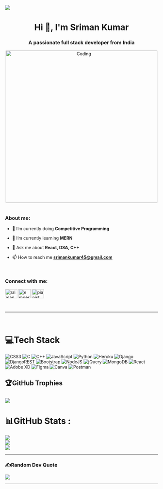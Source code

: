 [![](https://visitcount.itsvg.in/api?id=sriman01&icon=0&color=0)](https://visitcount.itsvg.in)
<br>
---
<h1 align="center">Hi 👋, I'm Sriman Kumar</h1>
<h3 align="center">A passionate full stack developer from India</h3>

<div align="center"><img align="center" alt="Coding" width="500" src="https://cdn.dribbble.com/users/1235346/screenshots/3252385/job.gif"></div>
<br>


<h3 align="left">About me:</h3>

- 🔭 I’m currently doing **Competitive Programming**

- 🌱 I’m currently learning **MERN**

- 💬 Ask me about **React, DSA, C++**

- 📫 How to reach me **srimankumar45@gmail.com**

<br>

<h3 align="left">Connect with me:</h3>
<p align="left">
<a href="https://www.leetcode.com/sriman45" target="blank"><img align="center" src="https://leetcode.com/static/images/LeetCode_logo_rvs.png" alt="sriman45" height="30" width="40" /></a>
<a href="https://www.linkedin.com/in/sriman-kumar-68a23123b/" target="blank"><img align="center" src="https://raw.githubusercontent.com/rahuldkjain/github-profile-readme-generator/master/src/images/icons/Social/linked-in-alt.svg" alt="emperoryp" height="30" width="40" /></a>
 <a href="https://www.instagram.com/_sriman__01/" target="blank"><img align="center" src="https://raw.githubusercontent.com/rahuldkjain/github-profile-readme-generator/master/src/images/icons/Social/instagram.svg" alt="pianist_yp" height="30" width="40" /></a>
</p>
<br>

---

<br>

# 💻Tech Stack
![CSS3](https://img.shields.io/badge/css3-%231572B6.svg?style=for-the-badge&logo=css3&logoColor=white) ![C](https://img.shields.io/badge/c-%2300599C.svg?style=for-the-badge&logo=c&logoColor=white) ![C++](https://img.shields.io/badge/c++-%2300599C.svg?style=for-the-badge&logo=c%2B%2B&logoColor=white) ![JavaScript](https://img.shields.io/badge/javascript-%23323330.svg?style=for-the-badge&logo=javascript&logoColor=%23F7DF1E) ![Python](https://img.shields.io/badge/python-3670A0?style=for-the-badge&logo=python&logoColor=ffdd54) ![Heroku](https://img.shields.io/badge/heroku-%23430098.svg?style=for-the-badge&logo=heroku&logoColor=white) ![Django](https://img.shields.io/badge/django-%23092E20.svg?style=for-the-badge&logo=django&logoColor=white) ![DjangoREST](https://img.shields.io/badge/DJANGO-REST-ff1709?style=for-the-badge&logo=django&logoColor=white&color=ff1709&labelColor=gray) ![Bootstrap](https://img.shields.io/badge/bootstrap-%23563D7C.svg?style=for-the-badge&logo=bootstrap&logoColor=white) ![NodeJS](https://img.shields.io/badge/node.js-6DA55F?style=for-the-badge&logo=node.js&logoColor=white) ![jQuery](https://img.shields.io/badge/jquery-%230769AD.svg?style=for-the-badge&logo=jquery&logoColor=white) ![MongoDB](https://img.shields.io/badge/MongoDB-%234ea94b.svg?style=for-the-badge&logo=mongodb&logoColor=white) ![React](https://img.shields.io/badge/react-%2320232a.svg?style=for-the-badge&logo=react&logoColor=%2361DAFB) ![Adobe XD](https://img.shields.io/badge/Adobe%20XD-470137?style=for-the-badge&logo=Adobe%20XD&logoColor=#FF61F6) 	![Figma](https://img.shields.io/badge/figma-%23F24E1E.svg?style=for-the-badge&logo=figma&logoColor=white) ![Canva](https://img.shields.io/badge/Canva-%2300C4CC.svg?style=for-the-badge&logo=Canva&logoColor=white) ![Postman](https://img.shields.io/badge/Postman-FF6C37?style=for-the-badge&logo=postman&logoColor=white)

## 🏆GitHub Trophies
![](https://github-profile-trophy.vercel.app/?username=sriman01&theme=radical&no-frame=false&no-bg=false&margin-w=4)
---
# 📊GitHub Stats :
![](https://github-readme-stats.vercel.app/api/top-langs/?username=sriman01&theme=radical&hide_border=false&include_all_commits=false&count_private=false&layout=compact)
<br>
![](https://github-readme-stats.vercel.app/api?username=sriman01&theme=radical&hide_border=false&include_all_commits=false&count_private=false)<br/>
![](https://github-readme-streak-stats.herokuapp.com/?user=sriman01&theme=radical&hide_border=false)<br/>

---

### ✍️Random Dev Quote
![](https://quotes-github-readme.vercel.app/api?type=horizontal&theme=dark)

---

